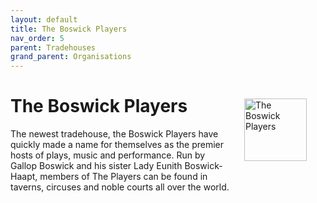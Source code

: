 ```yaml
---
layout: default
title: The Boswick Players
nav_order: 5
parent: Tradehouses
grand_parent: Organisations
---
```

<img src="/the-wide-sea/img/boswick.png"
     alt="The Boswick Players"
     style="float: right; margin: 30px; width: 100px;" />

# The Boswick Players

The newest tradehouse, the Boswick Players have quickly made a name for themselves as the premier hosts of plays, music and performance. Run by Gallop Boswick and his sister Lady Eunith Boswick-Haapt, members of The Players can be found in taverns, circuses and noble courts all over the world.